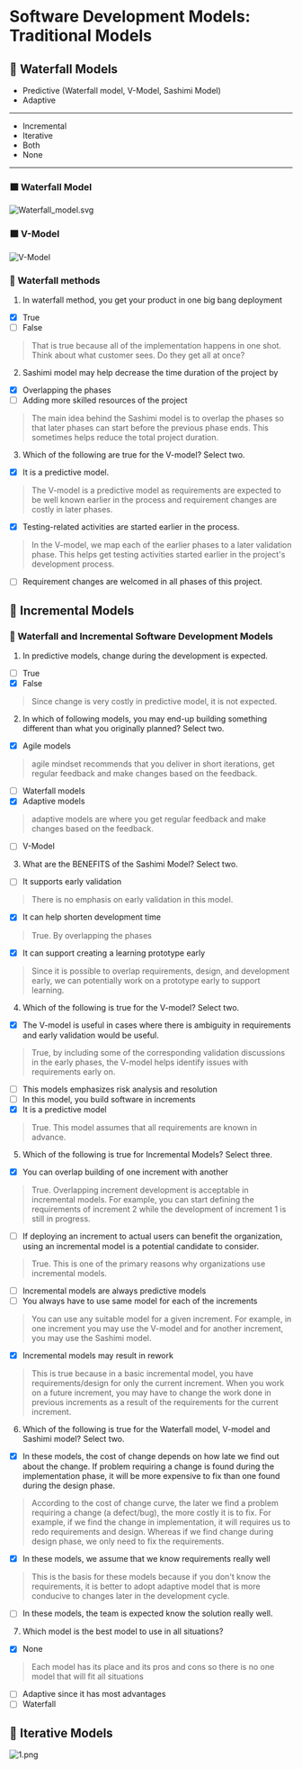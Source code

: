 # Software Development Models: Traditional Models

## 🔹 Waterfall Models

  - Predictive (Waterfall model, V-Model, Sashimi Model)
  - Adaptive
___________

  - Incremental
  - Iterative
  - Both
  - None
_________________

### 🟧 Waterfall Model

![Waterfall_model.svg](https://github.com/ElizaLo/Software-Development-Lifecycle/blob/master/Software%20Development%20Processes%20and%20Methodologies/Week%203/Waterfall_model.svg)

### 🟧 V-Model 

![V-Model](https://github.com/ElizaLo/Software-Development-Lifecycle/blob/master/Software%20Development%20Processes%20and%20Methodologies/Week%203/V-Model.png)

### 🔺 Waterfall methods

1. In waterfall method, you get your product in one big bang deployment

  - [x] True
  - [ ] False
  
  > That is true because all of the implementation happens in one shot. Think about what customer sees. Do they get all at once?

2. Sashimi model may help decrease the time duration of the project by

  - [x] Overlapping the phases
  - [ ] Adding more skilled resources of the project
  
  > The main idea behind the Sashimi model is to overlap the phases so that later phases can start before the previous phase ends. This sometimes helps reduce the total project duration. 

3. Which of the following are true for the V-model? Select two.

  - [x] It is a predictive model.
  > The V-model is a predictive model as requirements are expected to be well known earlier in the process and requirement changes are costly in later phases.
  - [x] Testing-related activities are started earlier in the process.
  > In the V-model, we map each of the earlier phases to a later validation phase. This helps get testing activities started earlier in the project's development process.
  - [ ] Requirement changes are welcomed in all phases of this project.
  
## 🔹 Incremental Models

### 🔺 Waterfall and Incremental Software Development Models

1. In predictive models, change during the development is expected.

  - [ ] True
  - [x] False
  > Since change is very costly in predictive model, it is not expected.

2. In which of following models, you may end-up building something different than what you originally planned? Select two.

  - [x] Agile models
  > agile mindset recommends that you deliver in short iterations, get regular feedback and make changes based on the feedback.
  - [ ] Waterfall models
  - [x] Adaptive models
  > adaptive models are where you get regular feedback and make changes based on the feedback.
  - [ ] V-Model

3. What are the BENEFITS of the Sashimi Model? Select two.

  - [ ] It supports early validation
  > There is no emphasis on early validation in this model.
  - [x] It can help shorten development time
  > True. By overlapping the phases
  - [x] It can support creating a learning prototype early
  > Since it is possible to overlap requirements, design, and development early, we can potentially work on a prototype early to support learning.

4. Which of the following is true for the V-model? Select two.

  - [x] The V-model is useful in cases where there is ambiguity in requirements and early validation would be useful.
  > True, by including some of the corresponding validation discussions in the early phases, the V-model helps identify issues with requirements early on.
  - [ ] This models emphasizes risk analysis and resolution
  - [ ] In this model, you build software in increments
  - [x] It is a predictive model
  > True. This model assumes that all requirements are known in advance.

5. Which of the following is true for Incremental Models? Select three.

  - [x] You can overlap building of one increment with another
  > True. Overlapping increment development is acceptable in incremental models. For example, you can start defining the requirements of increment 2 while the development of increment 1 is still in progress.
  - [ ] If deploying an increment to actual users can benefit the organization, using an incremental model is a potential candidate to consider.
  > True. This is one of the primary reasons why organizations use incremental models.
  - [ ] Incremental models are always predictive models
  - [ ] You always have to use same model for each of the increments
  > You can use any suitable model for a given increment. For example, in one increment you may use the V-model and for another increment, you may use the Sashimi model.
  - [x] Incremental models may result in rework
  > This is true because in a basic incremental model, you have requirements/design for only the current increment. When you work on a future increment, you may have to change the work done in previous increments as a result of the requirements for the current increment.

6. Which of the following is true for the Waterfall model, V-model and Sashimi model? Select two.

  - [x] In these models, the cost of change depends on how late we find out about the change. If problem requiring a change is found during the implementation phase, it will be more expensive to fix than one found during the design phase.
  > According to the cost of change curve, the later we find a problem requiring a change (a defect/bug), the more costly it is to fix. For example, if we find the change in implementation, it will requires us to redo requirements and design. Whereas if we find change during design phase, we only need to fix the requirements.
  - [x] In these models, we assume that we know requirements really well
  > This is the basis for these models because if you don't know the requirements, it is better to adopt adaptive model that is more conducive to changes later in the development cycle.
  - [ ] In these models, the team is expected know the solution really well.

7. Which model is the best model to use in all situations?

  - [x] None
  > Each model has its place and its pros and cons so there is no one model that will fit all situations
  - [ ] Adaptive since it has most advantages
  - [ ] Waterfall

## 🔹 Iterative Models

![1.png](https://github.com/ElizaLo/Software-Development-Lifecycle/blob/master/Software%20Development%20Processes%20and%20Methodologies/Week%203/1.png)
